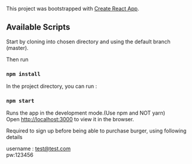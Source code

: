 This project was bootstrapped with [Create React App](https://github.com/facebook/create-react-app).

## Available Scripts

Start by cloning into chosen directory and using the default branch (master). <br/>

Then run 

### `npm install`

In the project directory, you can run :

### `npm start`

Runs the app in the development mode.(Use npm and NOT yarn) <br>
Open [http://localhost:3000](http://localhost:3000) to view it in the browser. <br/>

Required to sign up before being able to purchase burger, using following details <br/>

username : test@test.com <br/>
pw:123456
